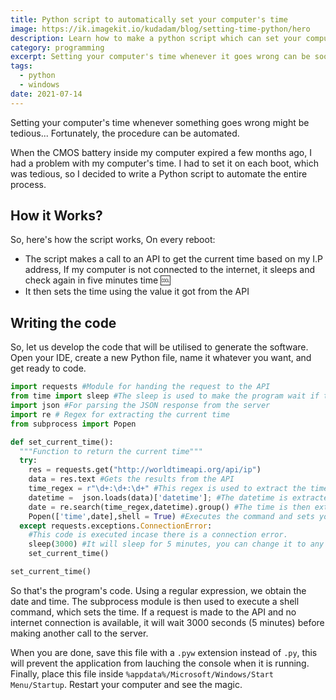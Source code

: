 ```yaml
---
title: Python script to automatically set your computer's time
image: https://ik.imagekit.io/kudadam/blog/setting-time-python/hero
description: Learn how to make a python script which can set your computer's time correctly whenever it goes wrong
category: programming
excerpt: Setting your computer's time whenever it goes wrong can be soo boring... Fortunately, you can automate the process
tags:
  - python
  - windows
date: 2021-07-14
---
```


<!--TODO: Add more info -->

Setting your computer's time whenever something goes wrong might be tedious... Fortunately, the procedure can be automated.

When the CMOS battery inside my computer expired a few months ago, I had a problem with my computer's time. I had to set it on each boot, which was tedious, so I decided to write a Python script to automate the entire process.

## How it Works?

So, here's how the script works,
On every reboot:

- The script makes a call to an API to get the current time based on my I.P address,
  If my computer is not connected to the internet, it sleeps and check again in five minutes time :cool:
- It then sets the time using the value it got from the API

## Writing the code

So, let us develop the code that will be utilised to generate the software. Open your IDE, create a new Python file, name it whatever you want, and get ready to code.

```python
import requests #Module for handing the request to the API
from time import sleep #The sleep is used to make the program wait if there is no internet connection
import json #For parsing the JSON response from the server
import re # Regex for extracting the current time
from subprocess import Popen

def set_current_time():
  """Function to return the current time"""
  try:
    res = requests.get("http://worldtimeapi.org/api/ip")
    data = res.text #Gets the results from the API
    time_regex = r"\d+:\d+:\d+" #This regex is used to extract the time from the data
    datetime =  json.loads(data)['datetime']; #The datetime is extracted from the data
    date = re.search(time_regex,datetime).group() #The time is then extracted using the time regex
    Popen(['time',date],shell = True) #Executes the command and sets your computer's time
  except requests.exceptions.ConnectionError:
    #This code is executed incase there is a connection error.
    sleep(3000) #It will sleep for 5 minutes, you can change it to any value you want
    set_current_time()

set_current_time()

```

So that's the program's code. Using a regular expression, we obtain the date and time. The subprocess module is then used to execute a shell command, which sets the time. If a request is made to the API and no internet connection is available, it will wait 3000 seconds (5 minutes) before making another call to the server.

When you are done, save this file with a `.pyw` extension instead of `.py`, this will prevent the application from lauching the console when it is running.
Finally, place this file inside `%appdata%/Microsoft/Windows/Start Menu/Startup`.
Restart your computer and see the magic.
